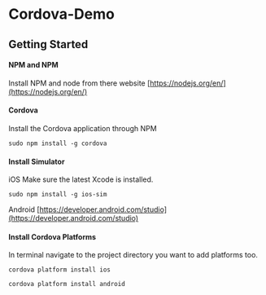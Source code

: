 # Cordova-Demo

## Getting Started 

#### NPM and NPM
Install NPM and node from there website
[https://nodejs.org/en/](https://nodejs.org/en/)


#### Cordova
Install the Cordova application through NPM

`sudo npm install -g cordova`

#### Install Simulator

iOS
Make sure the latest Xcode is installed.

`sudo npm install -g ios-sim`

Android
[https://developer.android.com/studio](https://developer.android.com/studio)

#### Install Cordova Platforms

In terminal navigate to the project directory you want to add platforms too.

`cordova platform install ios`

`cordova platform install android`


